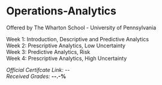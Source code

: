 # Operations-Analytics
Offered by The Wharton School - University of Pennsylvania

Week 1: Introduction, Descriptive and Predictive Analytics   
Week 2: Prescriptive Analytics, Low Uncertainty  
Week 3: Predictive Analytics, Risk  
Week 4: Prescriptive Analytics, High Uncertainty     


*Official Certifcate Link:*  --    
*Received Grades:* **--.-%** 

